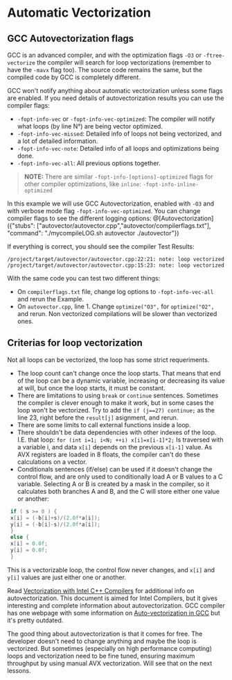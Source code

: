 # Automatic Vectorization

## GCC Autovectorization flags

GCC is an advanced compiler, and with the optimization flags `-O3` or `-ftree-vectorize` the compiler will search for loop vectorizations (remember to have the `-mavx` flag too). The source code remains the same, but the compiled code by GCC is completely different.

GCC won't notify anything about automatic vectorization unless some flags are enabled. If you need details of autovectorization results you can use the compiler flags:

- `-fopt-info-vec` or `-fopt-info-vec-optimized`: The compiler will notify what loops (by line N°) are being vector optimized.
- `-fopt-info-vec-missed`: Detailed info of loops not being vectorized, and a lot of detailed information.
- `-fopt-info-vec-note`: Detailed info of all loops and optimizations being done.
- `-fopt-info-vec-all`: All previous options together.

>**NOTE:** There are similar `-fopt-info-[options]-optimized` flags for other compiler optimizations, like `inline`: `-fopt-info-inline-optimized`

In this example we will use GCC Autovectorization, enabled with `-O3` and with verbose mode flag `-fopt-info-vec-optimized`. You can change compiler flags to see the different logging options:
@[Autovectorization]({"stubs": ["autovector/autovector.cpp","autovector/compilerflags.txt"], "command": "./mycompileLOG.sh autovector ./autovector"})

If everything is correct, you should see the compiler Test Results:
```
/project/target/autovector/autovector.cpp:22:21: note: loop vectorized
/project/target/autovector/autovector.cpp:15:23: note: loop vectorized
```
With the same code you can test two different things:

- On `compilerflags.txt` file, change log options to `-fopt-info-vec-all` and rerun the Example.
- On `autovector.cpp`, line 1. Change `optimize("O3",` for `optimize("O2",` and rerun.
Non vectorized compilations will be slower than vectorized ones.

## Criterias for loop vectorization

Not all loops can be vectorized, the loop has some strict requeriments.

- The loop count can't change once the loop starts. That means that end of the loop can be a dynamic variable, increasing or decreasing its value at will, but once the loop starts, it must be constant.
- There are limitations to using `break` or `continue` sentences. Sometimes the compiler is clever enough to make it work, but in some cases the loop won't be vectorized. Try to add the  `if (j==27) continue;` as the line 23, right before the `result[j]` asignment, and rerun.
- There are some limits to call external functions inside a loop.
- There shouldn't be data dependencies with other indexes of the loop. I.E. that loop: `for (int i=1; i<N; ++i) x[i]=x[i-1]*2;` Is traversed with a variable i, and data `x[i]` depends on the previous `x[i-1]` value. As AVX registers are loaded in 8 floats, the compiler can't do these calculations on a vector.
- Conditionals sentences (if/else) can be used if it doesn't change the control flow, and are only used to conditionally load A or B values to a C variable. Selecting A or B is created by a mask in the compiler, so it calculates both branches A and B, and the C will store either one value or another:
```csharp
 if ( s >= 0 ) {
 x[i] = (-b[i]+s)/(2.0f*a[i]);
 y[i] = (-b[i]-s)/(2.0f*a[i]);
 }
 else {
 x[i] = 0.0f;
 y[i] = 0.0f;
 }
```
This is a vectorizable loop, the control flow never changes, and `x[i]` and `y[i]` values are just either one or another.

Read [Vectorization with Intel C++ Compilers](https://software.intel.com/sites/default/files/m/4/8/8/2/a/31848-CompilerAutovectorizationGuide.pdf) for additional info on autovectorization. This document is aimed for Intel Compilers, but it gives interesting and complete information about autovectorization.
GCC compiler has one webpage with some information on 
[Auto-vectorization in GCC](https://gcc.gnu.org/projects/tree-ssa/vectorization.html) but it's pretty outdated.

The good thing about autovectorization is that it comes for free. The developer doesn't need to change anything and maybe the loop is vectorized. But sometimes (especially on high performance computing) loops and vectorization need to be fine tuned, ensuring maximum throughput by using manual AVX vectorization. Will see that on the next lessons.